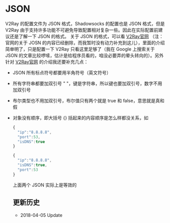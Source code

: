 # JSON

V2Ray 的配置文件为 JSON 格式，Shadowsocks 的配置也是 JSON 格式，但是 V2Ray 由于支持许多功能不可避免导致配置相对复杂一些。因此在实际配置前建议还是了解一下 JSON 的格式。
关于 JSON 的格式，可以看 [V2Ray官网](https://www.v2ray.com/chapter_02/00_json.html) （注：官网的关于 JOSN 的内容已经删除，而我暂时没有动力补充到这儿），里面的介绍简单明了，只是配置一下 V2Ray 只看这里足够了（我在 Google 上搜索关于 JSON 的文章比较啰嗦，估计是给程序员看的，咱没必要弄的晕头转向的）。另外针对 [V2Ray官网](https://www.v2ray.com/chapter_02/00_json.html) 的介绍我还要补充几点：

- JSON 所有标点符号都要用半角符号（英文符号）
- 所有字符串都要加双引号 " "，键是字符串，所以键也要加双引号，数字不用加双引号
- 布尔类型也不用加双引号，布尔值只有两个就是 true 和 false，意思就是真和假
- 对象没有顺序，即大括号 {} 括起来的内容顺序是怎么样都没关系，如

  ```javascript
  {
    "ip":"8.8.8.8",
    "port":53,
    "isDNS":true
  }
  ```

  ```javascript
  {
    "ip":"8.8.8.8",
    "isDNS":true,
    "port":53
  }
  ```

  上面两个 JSON 实际上是等效的


  ## 更新历史

  - 2018-04-05 Update
